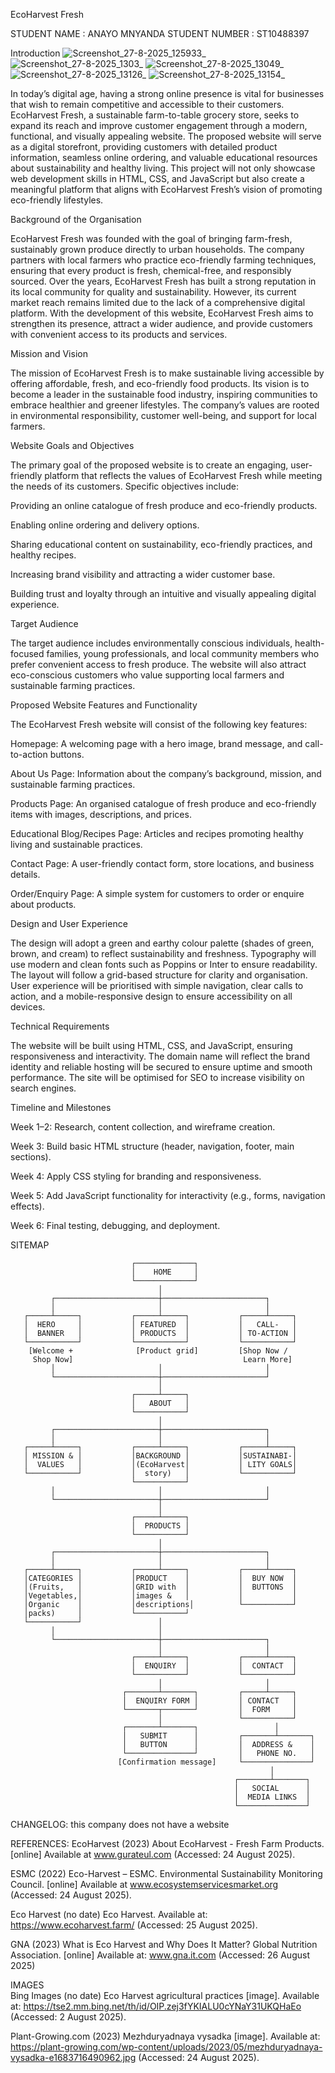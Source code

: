 EcoHarvest Fresh

STUDENT NAME : ANAYO MNYANDA 
STUDENT NUMBER : ST10488397

Introduction
![Screenshot_27-8-2025_125933_](https://github.com/user-attachments/assets/0c946a96-1dcf-4344-aab3-c969ee32359d)
![Screenshot_27-8-2025_1303_](https://github.com/user-attachments/assets/e13b8d09-0746-43db-bce3-2ae84b80a781)
![Screenshot_27-8-2025_13049_](https://github.com/user-attachments/assets/74c7e9e2-eb57-4af9-a978-98951fd96461)
![Screenshot_27-8-2025_13126_](https://github.com/user-attachments/assets/d2842af3-354d-4336-8b13-f549291bba49)
![Screenshot_27-8-2025_13154_](https://github.com/user-attachments/assets/f884700e-c533-442d-89c6-bf3e6e7f5ca2)

In today’s digital age, having a strong online presence is vital for businesses that wish to remain competitive and accessible to their customers. EcoHarvest Fresh, a sustainable farm-to-table grocery store, seeks to expand its reach and improve customer engagement through a modern, functional, and visually appealing website. The proposed website will serve as a digital storefront, providing customers with detailed product information, seamless online ordering, and valuable educational resources about sustainability and healthy living. This project will not only showcase web development skills in HTML, CSS, and JavaScript but also create a meaningful platform that aligns with EcoHarvest Fresh’s vision of promoting eco-friendly lifestyles.

Background of the Organisation

EcoHarvest Fresh was founded with the goal of bringing farm-fresh, sustainably grown produce directly to urban households. The company partners with local farmers who practice eco-friendly farming techniques, ensuring that every product is fresh, chemical-free, and responsibly sourced. Over the years, EcoHarvest Fresh has built a strong reputation in its local community for quality and sustainability. However, its current market reach remains limited due to the lack of a comprehensive digital platform. With the development of this website, EcoHarvest Fresh aims to strengthen its presence, attract a wider audience, and provide customers with convenient access to its products and services.

Mission and Vision

The mission of EcoHarvest Fresh is to make sustainable living accessible by offering affordable, fresh, and eco-friendly food products. Its vision is to become a leader in the sustainable food industry, inspiring communities to embrace healthier and greener lifestyles. The company’s values are rooted in environmental responsibility, customer well-being, and support for local farmers.

Website Goals and Objectives

The primary goal of the proposed website is to create an engaging, user-friendly platform that reflects the values of EcoHarvest Fresh while meeting the needs of its customers. Specific objectives include:

Providing an online catalogue of fresh produce and eco-friendly products.

Enabling online ordering and delivery options.

Sharing educational content on sustainability, eco-friendly practices, and healthy recipes.

Increasing brand visibility and attracting a wider customer base.

Building trust and loyalty through an intuitive and visually appealing digital experience.

Target Audience

The target audience includes environmentally conscious individuals, health-focused families, young professionals, and local community members who prefer convenient access to fresh produce. The website will also attract eco-conscious customers who value supporting local farmers and sustainable farming practices.

Proposed Website Features and Functionality

The EcoHarvest Fresh website will consist of the following key features:

Homepage: A welcoming page with a hero image, brand message, and call-to-action buttons.

About Us Page: Information about the company’s background, mission, and sustainable farming practices.

Products Page: An organised catalogue of fresh produce and eco-friendly items with images, descriptions, and prices.

Educational Blog/Recipes Page: Articles and recipes promoting healthy living and sustainable practices.

Contact Page: A user-friendly contact form, store locations, and business details.

Order/Enquiry Page: A simple system for customers to order or enquire about products.

Design and User Experience

The design will adopt a green and earthy colour palette (shades of green, brown, and cream) to reflect sustainability and freshness. Typography will use modern and clean fonts such as Poppins or Inter to ensure readability. The layout will follow a grid-based structure for clarity and organisation. User experience will be prioritised with simple navigation, clear calls to action, and a mobile-responsive design to ensure accessibility on all devices.

Technical Requirements

The website will be built using HTML, CSS, and JavaScript, ensuring responsiveness and interactivity. The domain name will reflect the brand identity and reliable hosting will be secured to ensure uptime and smooth performance. The site will be optimised for SEO to increase visibility on search engines.

Timeline and Milestones

Week 1–2: Research, content collection, and wireframe creation.

Week 3: Build basic HTML structure (header, navigation, footer, main sections).

Week 4: Apply CSS styling for branding and responsiveness.

Week 5: Add JavaScript functionality for interactivity (e.g., forms, navigation effects).

Week 6: Final testing, debugging, and deployment.

SITEMAP




                               ┌─────────────┐
                               │    HOME     │
                               └─────────────┘
                                     │
             ┌───────────────────────┼───────────────────────┐
             │                       │                       │
       ┌─────┴─────┐           ┌─────┴─────┐           ┌─────┴─────┐
       │  HERO     │           │ FEATURED  │           │   CALL-   │
       │  BANNER   │           │ PRODUCTS  │           │ TO-ACTION │
       └───────────┘           └───────────┘           └───────────┘
        [Welcome +              [Product grid]         [Shop Now /
         Shop Now]                                      Learn More]
             │                       │                       │
             └───────────────────────┼───────────────────────┘
                                     │
                               ┌─────┴─────┐
                               │   ABOUT   │
                               └───────────┘
                                     │
             ┌───────────────────────┼───────────────────────┐
             │                       │                       │
       ┌─────┴─────┐           ┌─────┴─────┐           ┌─────┴─────┐
       │ MISSION & │           │BACKGROUND │           │SUSTAINABI-│
       │  VALUES   │           │(EcoHarvest│           │ LITY GOALS│
       └───────────┘           │  story)   │           └───────────┘
                               └───────────┘
             │                       │                       │
             └───────────────────────┼───────────────────────┘
                                     │
                               ┌─────┴─────┐
                               │  PRODUCTS │
                               └───────────┘
                                     │
             ┌───────────────────────┼───────────────────────┐
             │                       │                       │
       ┌─────┴─────┐           ┌─────┴─────┐           ┌─────┴─────┐
       │CATEGORIES │           │PRODUCT    │           │  BUY NOW  │
       │(Fruits,   │           │GRID with  │           │  BUTTONS  │
       │Vegetables,│           │images &   │           │           │
       │Organic    │           │descriptions│          └───────────┘
       │packs)     │           └───────────┘
       └───────────┘                 │
             │                       │
             └───────────────────────┼───────────────────────┐
                                     │                       │
                               ┌─────┴─────┐           ┌─────┴─────┐
                               │  ENQUIRY  │           │  CONTACT  │
                               └───────────┘           └───────────┘
                                     │                       │
                             ┌───────┴───────┐         ┌─────┴─────┐
                             │  ENQUIRY FORM │         │ CONTACT   │
                             └───────┬───────┘         │  FORM     │
                                     │                 └───────────┘
                             ┌───────┴───────┐                 │
                             │   SUBMIT      │         ┌───────┴───────┐
                             │   BUTTON      │         │  ADDRESS &    │
                             └───────────────┘         │   PHONE NO.   │
                            [Confirmation message]     └───────────────┘
                                                              │
                                                      ┌───────┴───────┐
                                                      │   SOCIAL      │
                                                      │  MEDIA LINKS  │
                                                      └───────────────┘




CHANGELOG:
this company does not have a website

REFERENCES: 
EcoHarvest (2023) About EcoHarvest - Fresh Farm Products. [online] Available at www.gurateul.com  (Accessed: 24 August 2025). 

ESMC (2022) Eco-Harvest – ESMC. Environmental Sustainability Monitoring Council. [online] Available at www.ecosystemservicesmarket.org  (Accessed: 24 August 2025). 

Eco Harvest (no date) Eco Harvest. Available at: https://www.ecoharvest.farm/ (Accessed: 25 August 2025).   

GNA (2023) What is Eco Harvest and Why Does It Matter? Global Nutrition Association. [online] Available at: www.gna.it.com (Accessed: 26 August 2025) 

IMAGES  
Bing Images (no date) Eco Harvest agricultural practices [image]. Available at: https://tse2.mm.bing.net/th/id/OIP.zej3fYKIALU0cYNaY31UKQHaEo (Accessed: 2 August 2025). 

Plant-Growing.com (2023) Mezhduryadnaya vysadka [image]. Available at: https://plant-growing.com/wp-content/uploads/2023/05/mezhduryadnaya-vysadka-e1683716490962.jpg (Accessed: 24 August 2025). 

 
